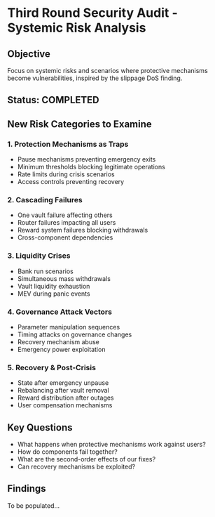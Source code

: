 # Third Round Security Audit - Systemic Risk Analysis

## Objective
Focus on systemic risks and scenarios where protective mechanisms become vulnerabilities, inspired by the slippage DoS finding.

## Status: COMPLETED

## New Risk Categories to Examine

### 1. Protection Mechanisms as Traps
- Pause mechanisms preventing emergency exits
- Minimum thresholds blocking legitimate operations
- Rate limits during crisis scenarios
- Access controls preventing recovery

### 2. Cascading Failures
- One vault failure affecting others
- Router failures impacting all users
- Reward system failures blocking withdrawals
- Cross-component dependencies

### 3. Liquidity Crises
- Bank run scenarios
- Simultaneous mass withdrawals
- Vault liquidity exhaustion
- MEV during panic events

### 4. Governance Attack Vectors
- Parameter manipulation sequences
- Timing attacks on governance changes
- Recovery mechanism abuse
- Emergency power exploitation

### 5. Recovery & Post-Crisis
- State after emergency unpause
- Rebalancing after vault removal
- Reward distribution after outages
- User compensation mechanisms

## Key Questions
- What happens when protective mechanisms work against users?
- How do components fail together?
- What are the second-order effects of our fixes?
- Can recovery mechanisms be exploited?

## Findings
To be populated...